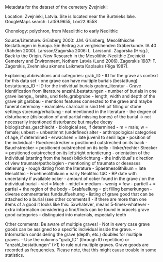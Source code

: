 Metadata for the dataset of the cemetery Zvejnieki:

Location:
  Zvejnieki, Latvia. Site is located near the Burtnieks lake. 
  GoogleMaps search: Lat59.9655, Lon22.9558
  
Chonology:
  polychron, from Mesolithic to early Neolithic

Source/Literature:
  Grünberg 2000: J.M. Grünberg, Mesolithische Bestattungen in Europa. Ein Beitrag zur vergleichenden Gräberkunde. IA 40 (Rahden 2000).
  Larsson/Zagorska 2006: L. Larsson/I. Zagorska (Hrsg.), Back to the Origin. New Research in the Mesolithic-Neolithic Zvejnieki Cemetery and Environment, Nothern Latvia (Lund 2006).
  Zagorskis 1987: F. Zagorskis, Zvehnieku akmens Laikmeta Kaplauks (Riga 1987).

Explaining abbrivations and categories:
  grab_ID
    - ID for the grave as context for this data set
    - one grave can have multiple burials (bestattung)
  bestattungs_ID
    - ID for the individual burials
  grabnr_literatur
    - Grave identification from literature
  anzahl_bestattungen
    - number of burials in one grave
  laenge_, breite_ und tiefe_grabgrube
    - length, width and depth of the grave pit
  garbbau
    - mentions features connected to the grave and maybe funeral ceremony
    - examples: charcoal in sind teh pit filling or stone settings
  stoerung/erhaltung
    - not mentioned in the literature 
    - the degree of disturbance (dislocation of and partial missing  bones) of the burial -> not necessarily intentioned disturbance but maybe decay
  biologisches_geschlecht
    - biological sex, if determined
    - m = male; w = female; unbest = unbestimmt (undefined)
  alter
    - anthropological categories of age, if determined
    - erwachsen = late juvenil to senil
  lage
    - position of the individual
    - Rueckenstrecker = positioned outstreched on its back 
    - Bauchstrecker = positioned outstreched on its belly
    - linker/rechter Strecker = positioned outstreched on its left/right
  orientierung
    - orientation of the individual (starting from the head)
  blickrichtung
    - the individual's direction of view
  traumate/pathologien
    - mentioning of traumata or deseases
  datierung
    - rough dating from the literature
    - Spaetmesolithikum = late Mesolithic
    - Fruehneolithikum = early Neolithic
  14C
    - BP date with uncertainty if available
  ocker
    - amount of ocker found in the grave / on the individual burial
    - viel = Much
    - mittel = medium
    - wenig = few
    - partiell + = partial + the region of the body 
    - Grabfuellung = pit filling
  bemerkungen
    - diverse commentaries
  fundauffuehurng
    - listing of grave good that can be attached to a burial (see other comments!)
    - if there are more than one items of a good it looks like this: 5xwhatever, means 5-times-whatever
    - extra information considering a find/finds can be found in bracets
  grave good categories
    - distinguied into materials, especially teeth
  
Other comments:
  Be aware of multiple graves! 
    - Not in every case grave goods can be assigned to a specific individual inside the grave.
    - Information condsidering the grave (depth, etc.) doubles for multiple graves.
    - Use the colunms "grab_ID" (through ID repetition) or "anzahl_bestattungen" (>1) to rule out multiple graves.
  Grave goods are recorded as frequencies. Please note, that this might cause trouble in some statistics.
